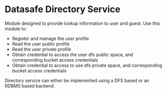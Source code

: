 # Datasafe Directory Service

Module designed to provide lookup information to user and guest.  Use this module to:
- Register and manage the user profile
- Read the user public profile
- Read the user private profile
- Obtain credential to access the user dfs public space, and corresponding bucket access credentials
- Obtain credential to access to use dfs private space, and corresponding bucket access credentials

Directory service can either be implemented using a DFS based or an RDBMS based backend.